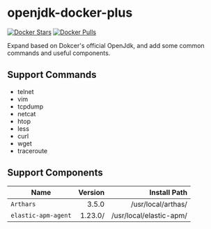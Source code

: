 # openjdk-docker-plus
[![Docker Stars](https://img.shields.io/docker/stars/levenchen/openjdk-docker-plus.svg)](https://hub.docker.com/r/levenchen/openjdk-docker-plus/)
[![Docker Pulls](https://img.shields.io/docker/pulls/levenchen/openjdk-docker-plus.svg)](https://hub.docker.com/r/levenchen/openjdk-docker-plus/)

Expand based on Dokcer's official OpenJdk, and add some common commands and useful components.

## Support Commands

- telnet
- vim
- tcpdump
- netcat 
- htop
- less
- curl
- wget
- traceroute


## Support Components

| Name | Version | Install Path |
| -------------------- |--------:|--------:|
| `Arthars`       |    3.5.0 | /usr/local/arthas/
| `elastic-apm-agent`       |    1.23.0/ | /usr/local/elastic-apm/
